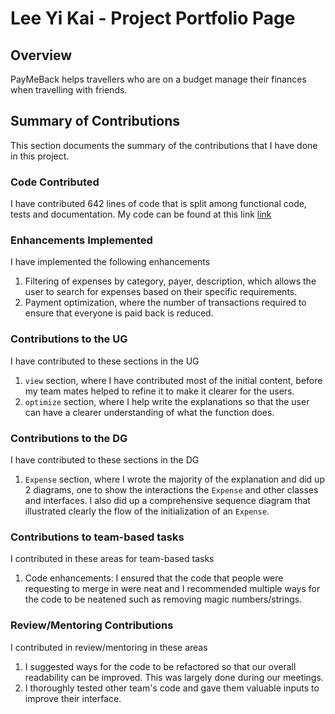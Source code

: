# Lee Yi Kai - Project Portfolio Page

## Overview
PayMeBack helps travellers who are on a budget manage their finances when travelling with friends.

## Summary of Contributions
This section documents the summary of the contributions that I have done in this project.
### Code Contributed
I have contributed 642 lines of code that is split among functional code, tests and documentation. My code can be 
found at this link [link](https://nus-cs2113-ay2122s1.github.io/tp-dashboard/?search=leeyikai)

### Enhancements Implemented
I have implemented the following enhancements

1. Filtering of expenses by category, payer, description, which allows the user to search for expenses based on their
   specific requirements.
2. Payment optimization, where the number of transactions required to ensure that everyone is paid back is reduced.
### Contributions to the UG
I have contributed to these sections in the UG

1. `view` section, where I have contributed most of the initial content, before my team mates helped to refine it to
    make it clearer for the users.
2. `optimize` section, where I help write the explanations so that the user can have a clearer understanding of what the
   function does.
### Contributions to the DG
I have contributed to these sections in the DG

1. `Expense` section, where I wrote the majority of the explanation and did up 2 diagrams, one to show the interactions
    the `Expense` and other classes and interfaces. I also did up a comprehensive sequence diagram that illustrated clearly the flow of the initialization of an `Expense`.

### Contributions to team-based tasks
I contributed in these areas for team-based tasks

1. Code enhancements: I ensured that the code that people were requesting to merge in were neat and I recommended multiple ways for the code to be neatened such as removing magic numbers/strings.

### Review/Mentoring Contributions
I contributed in review/mentoring in these areas

1. I suggested ways for the code to be refactored so that our overall readability can be improved. This was largely done during our meetings.
2. I thoroughly tested other team's code and gave them valuable inputs to improve their interface.
